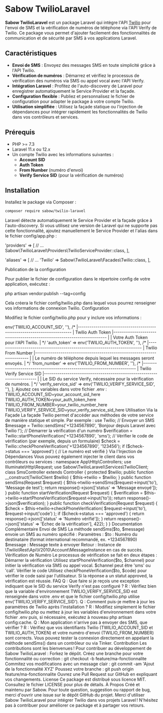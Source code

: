# Sabow TwilioLaravel

**Sabow TwilioLaravel** est un package Laravel qui intègre l'API [Twilio](https://www.twilio.com) pour l'envoi de SMS et la vérification de numéros de téléphone via l'API Verify de Twilio. Ce package vous permet d'ajouter facilement des fonctionnalités de communication et de sécurité par SMS à vos applications Laravel.

## Caractéristiques

- **Envoi de SMS** : Envoyez des messages SMS en toute simplicité grâce à l'API Twilio.
- **Vérification de numéros** : Démarrez et vérifiez le processus de vérification des numéros via SMS ou appel vocal avec l'API Verify.
- **Intégration Laravel** : Profitez de l'auto-discovery de Laravel pour enregistrer automatiquement le Service Provider et la façade.
- **Configuration flexible** : Publiez et personnalisez le fichier de configuration pour adapter le package à votre compte Twilio.
- **Utilisation simplifiée** : Utilisez la façade statique ou l'injection de dépendances pour intégrer rapidement les fonctionnalités de Twilio dans vos contrôleurs et services.

## Prérequis

- PHP >= 7.3
- Laravel 11.x ou 12.x
- Un compte Twilio avec les informations suivantes :  
  - **Account SID**
  - **Auth Token**
  - **From Number** (numéro d'envoi)
  - **Verify Service SID** (pour la vérification de numéros)

## Installation

Installez le package via Composer :

```bash
composer require sabow/twilio-laravel
```

Laravel détecte automatiquement le Service Provider et la façade grâce à l'auto-discovery. Si vous utilisez une version de Laravel qui ne supporte pas cette fonctionnalité, ajoutez manuellement le Service Provider et l'alias dans le fichier config/app.php :

'providers' => [
    // ...
    Sabow\TwilioLaravel\Providers\TwilioServiceProvider::class,
],

'aliases' => [
    // ...
    'Twilio' => Sabow\TwilioLaravel\Facades\Twilio::class,
],

Publication de la configuration

Pour publier le fichier de configuration dans le répertoire config de votre application, exécutez :

php artisan vendor:publish --tag=config

Cela créera le fichier config/twilio.php dans lequel vous pourrez renseigner vos informations de connexion Twilio.
Configuration

Modifiez le fichier config/twilio.php pour y inclure vos informations :

<?php

return [
    /*
    |--------------------------------------------------------------------------
    | Twilio Account SID
    |--------------------------------------------------------------------------
    |
    | Votre Account SID trouvé dans la console Twilio.
    |
    */
    'account_sid' => env('TWILIO_ACCOUNT_SID', ''),

    /*
    |--------------------------------------------------------------------------
    | Twilio Auth Token
    |--------------------------------------------------------------------------
    |
    | Votre Auth Token pour l'API Twilio.
    |
    */
    'auth_token' => env('TWILIO_AUTH_TOKEN', ''),

    /*
    |--------------------------------------------------------------------------
    | Twilio From Number
    |--------------------------------------------------------------------------
    |
    | Le numéro de téléphone depuis lequel les messages seront envoyés.
    |
    */
    'from_number' => env('TWILIO_FROM_NUMBER', ''),

    /*
    |--------------------------------------------------------------------------
    | Twilio Verify Service SID
    |--------------------------------------------------------------------------
    |
    | Le SID du service Verify, nécessaire pour la vérification de numéros.
    |
    */
    'verify_service_sid' => env('TWILIO_VERIFY_SERVICE_SID', ''),
];

Ajoutez ces variables dans votre fichier .env :

TWILIO_ACCOUNT_SID=your_account_sid_here
TWILIO_AUTH_TOKEN=your_auth_token_here
TWILIO_FROM_NUMBER=your_twilio_number_here
TWILIO_VERIFY_SERVICE_SID=your_verify_service_sid_here

Utilisation
Via la Façade

La façade Twilio permet d'accéder aux méthodes de votre service de manière statique et simple. Par exemple :

use Twilio;

// Envoyer un SMS
$message = Twilio::sendSms('+1234567890', 'Bonjour depuis Laravel avec Twilio !');

// Démarrer la vérification d'un numéro
$verification = Twilio::startPhoneVerification('+1234567890', 'sms');

// Vérifier le code de vérification (par exemple, depuis un formulaire)
$check = Twilio::checkPhoneVerification('+1234567890', '123456');

if ($check->status === 'approved') {
    // Le numéro est vérifié
}

Via l'Injection de Dépendances

Vous pouvez également injecter le client dans vos contrôleurs ou services :
namespace App\Http\Controllers;

use Illuminate\Http\Request;
use Sabow\TwilioLaravel\Services\TwilioClient;

class SmsController extends Controller
{
    protected $twilio;

    public function __construct(TwilioClient $twilio)
    {
        $this->twilio = $twilio;
    }

    public function sendSms(Request $request)
    {
        $this->twilio->sendSms($request->input('to'), 'Message de test');
        return response()->json(['status' => 'Message envoyé']);
    }

    public function startVerification(Request $request)
    {
        $verification = $this->twilio->startPhoneVerification($request->input('to'));
        return response()->json($verification);
    }

    public function checkVerification(Request $request)
    {
        $check = $this->twilio->checkPhoneVerification(
            $request->input('to'),
            $request->input('code')
        );

        if ($check->status === 'approved') {
            return response()->json(['status' => 'Numéro vérifié']);
        }

        return response()->json(['status' => 'Échec de la vérification'], 422);
    }
}

Documentation Complémentaire
Envoi de SMS

La méthode sendSms($to, $message) envoie un SMS au numéro spécifié :

    Paramètres :
        $to : Numéro du destinataire (format international recommandé, ex. +1234567890)
        $message : Message texte à envoyer

    Retour :
        Instance de \Twilio\Rest\Api\V2010\Account\MessageInstance en cas de succès.

Vérification de Numéro

Le processus de vérification se fait en deux étapes :

    Démarrer la vérification
    Utilisez startPhoneVerification($to, $channel) pour initier la vérification via SMS ou appel vocal.
        $channel peut être 'sms' ou 'call'.

    Vérifier le code
    Utilisez checkPhoneVerification($to, $code) pour vérifier le code saisi par l'utilisateur.
        Si la réponse a un statut approved, la vérification est réussie.

FAQ

Q : Que faire si je reçois une exception indiquant que le SID du service Verify n'est pas configuré ?
R : Vérifiez bien que la variable d'environnement TWILIO_VERIFY_SERVICE_SID est renseignée dans votre .env et que le fichier config/twilio.php utilise env('TWILIO_VERIFY_SERVICE_SID').

Q : Comment puis-je mettre à jour les paramètres de Twilio après l'installation ?
R : Modifiez simplement le fichier config/twilio.php ou mettez à jour les variables d'environnement dans votre fichier .env puis, si nécessaire, exécutez à nouveau php artisan config:cache.

Q : Mon application n'arrive pas à envoyer des SMS, que vérifier ?
R : Vérifiez que vos identifiants Twilio (TWILIO_ACCOUNT_SID et TWILIO_AUTH_TOKEN) et votre numéro d'envoi (TWILIO_FROM_NUMBER) sont corrects. Vous pouvez tester la connexion directement en appelant la méthode sendSms() dans un contrôleur ou via Tinker.
Contribution

Les contributions sont les bienvenues !
Pour contribuer au développement de Sabow TwilioLaravel :

    Forkez le dépôt.
    Créez une branche pour votre fonctionnalité ou correction :

git checkout -b feature/ma-fonctionnalite

Commitez vos modifications avec un message clair :

git commit -am 'Ajout de la fonctionnalité XYZ'

Poussez votre branche :

    git push origin feature/ma-fonctionnalite

    Ouvrez une Pull Request sur GitHub en expliquant vos changements.

License

Ce package est distribué sous licence MIT. Consultez le fichier LICENSE pour plus de détails.
À Propos

Créé et maintenu par Sabow.
Pour toute question, suggestion ou rapport de bug, merci d'ouvrir une issue sur le dépôt GitHub du projet.

Merci d'utiliser Sabow TwilioLaravel pour intégrer Twilio dans vos projets Laravel !
N'hésitez pas à contribuer pour améliorer ce package et à partager vos retours.
